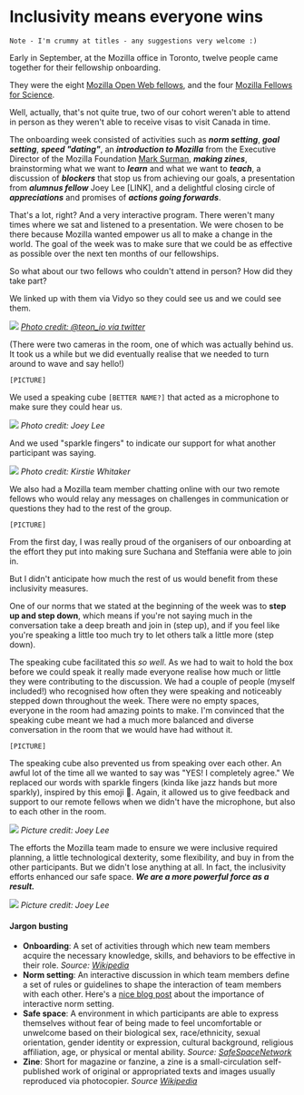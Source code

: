 # Inclusivity means everyone wins

`Note - I'm crummy at titles - any suggestions very welcome :)`

Early in September, at the Mozilla office in Toronto, twelve people came together for their fellowship onboarding.

They were the eight [Mozilla Open Web fellows](https://advocacy.mozilla.org/en-US/open-web-fellows/fellows2016), and the four [Mozilla Fellows for Science](https://science.mozilla.org/blog/2016-science-fellows).

Well, actually, that's not quite true, two of our cohort weren't able to attend in person as they weren't able to receive visas to visit Canada in time.

The onboarding week consisted of activities such as ***norm setting***, ***goal setting***, ***speed "dating"***, an ***introduction to Mozilla*** from the Executive Director of the Mozilla Foundation [Mark Surman](https://blog.mozilla.org/press/bios/mark-surman/), ***making zines***, brainstorming what we want to ***learn*** and what we want to ***teach***, a discussion of ***blockers*** that stop us from achieving our goals, a presentation from ***alumnus fellow*** Joey Lee [LINK], and a delightful closing circle of ***appreciations*** and promises of ***actions going forwards***.

That's a lot, right? And a very interactive program. There weren't many times where we sat and listened to a presentation. We were chosen to be there because Mozilla wanted empower us all to make a change in the world. The goal of the week was to make sure that we could be as effective as possible over the next ten months of our fellowships.

So what about our two fellows who couldn't attend in person? How did they take part?

We linked up with them via Vidyo so they could see us and we could see them.

![](https://pbs.twimg.com/media/CsPmqwzVIAA3lG-.jpg:large)
*[Photo credit: @teon_io via twitter](https://twitter.com/teon_io/status/775717189760327680)*

(There were two cameras in the room, one of which was actually behind us. It took us a while but we did eventually realise that we needed to turn around to wave and say hello!)

`[PICTURE]`

We used a speaking cube `[BETTER NAME?]` that acted as a microphone to make sure they could hear us.

![](images/SpeakingCube.jpg)
*Photo credit: Joey Lee*

And we used "sparkle fingers" to indicate our support for what another participant was saying.

![](images/SparkleFingers.jpg)
*Photo credit: Kirstie Whitaker*

We also had a Mozilla team member chatting online with our two remote fellows who would relay any messages on challenges in communication or questions they had to the rest of the group.

`[PICTURE]`

From the first day, I was really proud of the organisers of our onboarding at the effort they put into making sure Suchana and Steffania were able to join in.

But I didn't anticipate how much the rest of us would benefit from these inclusivity measures.

One of our norms that we stated at the beginning of the week was to **step up and step down**, which means if you're not saying much in the conversation take a deep breath and join in (step up), and if you feel like you're speaking a little too much try to let others talk a little more (step down).

The speaking cube facilitated this *so well*. As we had to wait to hold the box before we could speak it really made everyone realise how much or little they were contributing to the discussion. We had a couple of people (myself included!) who recognised how often they were speaking and noticeably stepped down throughout the week. There were no empty spaces, everyone in the room had amazing points to make. I'm convinced that the speaking cube meant we had a much more balanced and diverse conversation in the room that we would have had without it.

`[PICTURE]`

The speaking cube also prevented us from speaking over each other. An awful lot of the time all we wanted to say was "YES! I completely agree." We replaced our words with sparkle fingers (kinda like jazz hands but more sparkly), inspired by this emoji :raised_hands:. Again, it allowed us to give feedback and support to our remote fellows when we didn't have the microphone, but also to each other in the room.

![](images/SparkleFingers2.jpg)
*Picture credit: Joey Lee*

The efforts the Mozilla team made to ensure we were inclusive required planning, a little technological dexterity, some flexibility, and buy in from the other participants. But we didn't lose anything at all. In fact, the inclusivity efforts enhanced our safe space. ***We are a more powerful force as a result.***

![](images/AllTogether.jpg)
*Picture credit: Joey Lee*

#### Jargon busting

* **Onboarding**: A set of activities through which new team members acquire the necessary knowledge, skills, and behaviors to be effective in their role. *Source: [Wikipedia](https://en.wikipedia.org/wiki/Onboarding)*
* **Norm setting**: An interactive discussion in which team members define a set of rules or guidelines to shape the interaction of team members with each other. Here's a [nice blog post](https://www.thebalance.com/how-and-why-to-create-team-norms-1919229) about the importance of interactive norm setting.
* **Safe space**: A environment in which participants are able to express themselves without fear of being made to feel uncomfortable or unwelcome based on their biological sex, race/ethnicity, sexual orientation, gender identity or expression, cultural background, religious affiliation, age, or physical or mental ability. *Source: [SafeSpaceNetwork](http://safespacenetwork.tumblr.com/Safespace)*
* **Zine**: Short for magazine or fanzine, a zine is a small-circulation self-published work of original or appropriated texts and images usually reproduced via photocopier. *Source [Wikipedia](https://en.wikipedia.org/wiki/Zine)*
